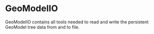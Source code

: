 # GeoModelIO

GeoModelIO contains all tools needed to read and write the persistent GeoModel tree data from and to file.